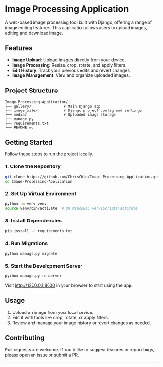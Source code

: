 # Image Processing Application

A web-based image processing tool built with Django, offering a range of image editing features. This application allows users to upload images, editing and download image.

## Features

- **Image Upload**: Upload images directly from your device.
- **Image Processing**: Resize, crop, rotate, and apply filters.
- **Edit History**: Track your previous edits and revert changes.
- **Image Management**: View and organize uploaded images.

## Project Structure

```
Image-Processing-Application/
├── gallery/               # Main Django app
├── image_site/            # Django project config and settings
├── media/                 # Uploaded image storage
├── manage.py             
├── requirements.txt       
└── README.md              
```

## Getting Started

Follow these steps to run the project locally.

### 1. Clone the Repository

```bash
git clone https://github.com/ChrisChln/Image-Processing-Application.git
cd Image-Processing-Application
```

### 2. Set Up Virtual Environment

```bash
python -m venv venv
source venv/bin/activate  # On Windows: venv\Scripts\activate
```

### 3. Install Dependencies

```bash
pip install -r requirements.txt
```

### 4. Run Migrations

```bash
python manage.py migrate
```

### 5. Start the Development Server

```bash
python manage.py runserver
```

Visit http://127.0.0.1:8000 in your browser to start using the app.

## Usage

1. Upload an image from your local device.
2. Edit it with tools like crop, rotate, or apply filters.
3. Review and manage your image history or revert changes as needed.

## Contributing

Pull requests are welcome. If you'd like to suggest features or report bugs, please open an issue or submit a PR.




---

